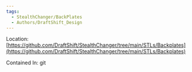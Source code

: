 ```yaml
---
tags:
  - StealthChanger/BackPlates
  - Authors/DraftShift_Design
---
```

Location: [https://github.com/DraftShift/StealthChanger/tree/main/STLs/Backplates](https://github.com/DraftShift/StealthChanger/tree/main/STLs/Backplates)

Contained In: git
